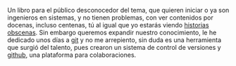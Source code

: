 Un libro para el público desconocedor del tema, que quieren iniciar o ya son ingenieros en sistemas, y no tienen problemas, con ver contenidos
por docenas, incluso centenas, tú al igual que yo estarás viendo [historias obscenas](../canudos.md). Sin embargo queremos expandir nuestro conocimiento, le he dedicado unos días a [git](https://git-scm.com) y no me arrepiento, sin duda es una herramienta que surgió del talento, pues crearon un sistema de control de versiones y [github](https://github.com), una plataforma para colaboraciones.